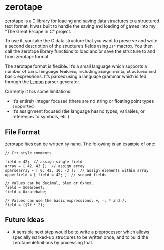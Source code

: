 # zerotape

zerotape is a C library for loading and saving data structures to a structured text format. It was built to handle the saving and loading of games into my "The Great Escape in C" project.

To use it, you take the C data structure that you want to preserve and write a second description of the structure’s fields using `ZT*` macros. You then call the zerotape library functions to load and/or save the structure to and from zerotape format.

The zerotape format is flexible. It’s a small language which supports a number of basic language features, including assignments, structures and basic expressions. It’s parsed using a language grammar which is fed through the [Lemon](https://www.sqlite.org/lemon.html) parser generator.

Currently it has some limitations:
- It’s entirely integer focused (there are no string or floating point types supported)
- It’s assignment focused (the language has no types, variables, or references to symbols, etc.)

## File Format

zerotape files can be written by hand. The following is an example of one:

```
// C++ style comments

field = 42;  // assign single field
array = [ 42, 43 ];  // assign array
sparsearray = [ 0: 42, 10: 43 ];  // assign elements within array
upperfield = { field = 42; }  // scoped fields

// Values can be decimal, $hex or 0xhex.
field = $deadbeef;
field = 0xcafebabe;

// Values can use the basic expressions: +, -, * and /.
field = ($7f * 2);
```

## Future Ideas

- A sensible next step would be to write a preprocessor which allows specially marked-up structures to be written once, and to build the zerotape definitions by processing that.
